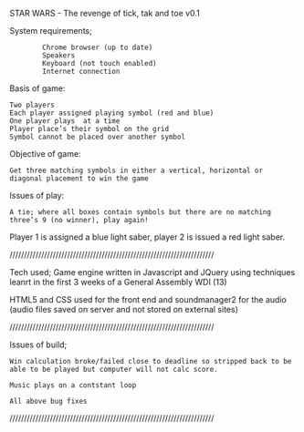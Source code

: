 
STAR WARS - The revenge of tick, tak and toe v0.1

System requirements;

            Chrome browser (up to date)
            Speakers
            Keyboard (not touch enabled)
            Internet connection

Basis of game:

    Two players
    Each player assigned playing symbol (red and blue)
    One player plays  at a time
    Player place’s their symbol on the grid
    Symbol cannot be placed over another symbol
    
Objective of game:

    Get three matching symbols in either a vertical, horizontal or diagonal placement to win the game
    
Issues of play:

    A tie; where all boxes contain symbols but there are no matching three’s 9 (no winner), play again!

Player 1 is assigned a blue light saber, player 2 is issued a red light saber.

///////////////////////////////////////////////////////////////////////

Tech used;
  Game engine written in Javascript and JQuery using techniques leanrt in the first 3 weeks of a General Assembly WDI (13)

HTML5 and CSS used for the front end and soundmanager2 for the audio (audio files saved on server and not stored on external sites)

///////////////////////////////////////////////////////////////////////

Issues of build;

    Win calculation broke/failed close to deadline so stripped back to be able to be played but computer will not calc score.

    Music plays on a contstant loop 

    All above bug fixes 

///////////////////////////////////////////////////////////////////////
    



